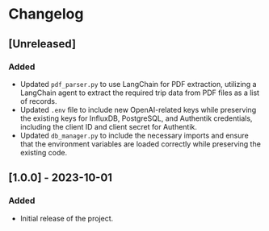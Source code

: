 # Changelog

## [Unreleased]
### Added
- Updated `pdf_parser.py` to use LangChain for PDF extraction, utilizing a LangChain agent to extract the required trip data from PDF files as a list of records.
- Updated `.env` file to include new OpenAI-related keys while preserving the existing keys for InfluxDB, PostgreSQL, and Authentik credentials, including the client ID and client secret for Authentik.
- Updated `db_manager.py` to include the necessary imports and ensure that the environment variables are loaded correctly while preserving the existing code.

## [1.0.0] - 2023-10-01
### Added
- Initial release of the project.
